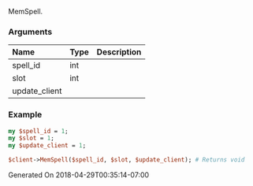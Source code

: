 MemSpell.
### Arguments
**Name**|**Type**|**Description**
:---|:---|:---
spell_id|int|
slot|int|
update_client||

### Example

```perl
my $spell_id = 1;
my $slot = 1;
my $update_client = 1;

$client->MemSpell($spell_id, $slot, $update_client); # Returns void
```


Generated On 2018-04-29T00:35:14-07:00